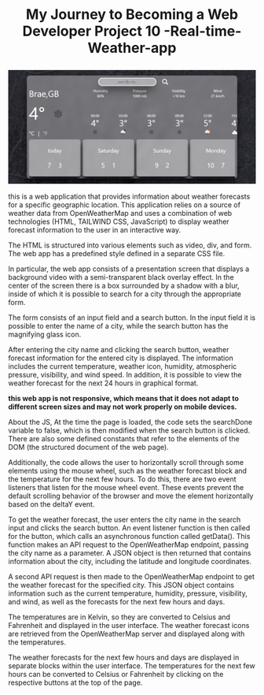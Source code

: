 
# <p align="center">My Journey to Becoming a Web Developer Project 10 -Real-time-Weather-app</p>


![Image](https://github.com/Halid04/Real-time-Weather-app/blob/main/secondePage.jpg)
        
  
this is a web application that provides information about weather forecasts for a specific geographic location. This application relies on a source of weather data from OpenWeatherMap and uses a combination of web technologies (HTML, TAILWIND CSS, JavaScript) to display weather forecast information to the user in an interactive way.

The HTML is structured into various elements such as video, div, and form. The web app has a predefined style defined in a separate CSS file.

In particular, the web app consists of a presentation screen that displays a background video with a semi-transparent black overlay effect. In the center of the screen there is a box surrounded by a shadow with a blur, inside of which it is possible to search for a city through the appropriate form.

The form consists of an input field and a search button. In the input field it is possible to enter the name of a city, while the search button has the magnifying glass icon.

After entering the city name and clicking the search button, weather forecast information for the entered city is displayed. The information includes the current temperature, weather icon, humidity, atmospheric pressure, visibility, and wind speed. In addition, it is possible to view the weather forecast for the next 24 hours in graphical format.

**this web app is not responsive, which means that it does not adapt to different screen sizes and may not work properly on mobile devices.**

About the JS, At the time the page is loaded, the code sets the searchDone variable to false, which is then modified when the search button is clicked. There are also some defined constants that refer to the elements of the DOM (the structured document of the web page).

Additionally, the code allows the user to horizontally scroll through some elements using the mouse wheel, such as the weather forecast block and the temperature for the next few hours. To do this, there are two event listeners that listen for the mouse wheel event. These events prevent the default scrolling behavior of the browser and move the element horizontally based on the deltaY event.

To get the weather forecast, the user enters the city name in the search input and clicks the search button. An event listener function is then called for the button, which calls an asynchronous function called getData(). This function makes an API request to the OpenWeatherMap endpoint, passing the city name as a parameter. A JSON object is then returned that contains information about the city, including the latitude and longitude coordinates.

A second API request is then made to the OpenWeatherMap endpoint to get the weather forecast for the specified city. This JSON object contains information such as the current temperature, humidity, pressure, visibility, and wind, as well as the forecasts for the next few hours and days.

The temperatures are in Kelvin, so they are converted to Celsius and Fahrenheit and displayed in the user interface. The weather forecast icons are retrieved from the OpenWeatherMap server and displayed along with the temperatures.

The weather forecasts for the next few hours and days are displayed in separate blocks within the user interface. The temperatures for the next few hours can be converted to Celsius or Fahrenheit by clicking on the respective buttons at the top of the page.
    
